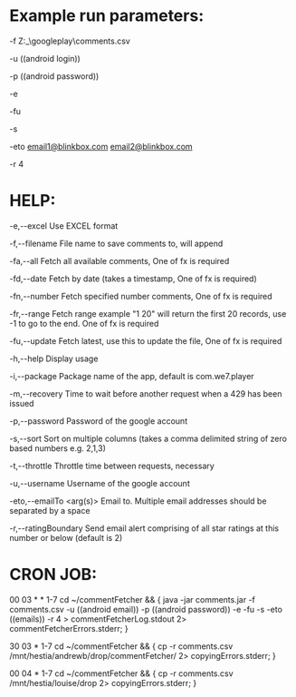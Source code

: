 Example run parameters:
==============
-f  Z:\_\googleplay\comments.csv

-u ((android login))

-p ((android password))

-e

-fu

-s

-eto email1@blinkbox.com email2@blinkbox.com

-r 4


HELP:
==============
-e,--excel                  Use EXCEL format
 
 -f,--filename <arg>         File name to save comments to, will append
 
 -fa,--all                   Fetch all available comments, One of fx is
                             required
                             
 -fd,--date <arg>            Fetch by date (takes a timestamp, One of fx
                             is required)
                             
 -fn,--number <arg>          Fetch specified number comments, One of fx is
                             required
                             
 -fr,--range <arg>           Fetch range example "1 20" will return the
                             first 20 records, use -1 to go to the end.
                             One of fx is required
                             
 -fu,--update                Fetch latest, use this to update the file,
                             One of fx is required
                             
 -h,--help                   Display usage
 
 -i,--package <arg>          Package name of the app, default is
                             com.we7.player
                             
 -m,--recovery <arg>         Time to wait before another request when a
                             429 has been issued
                             
 -p,--password <arg>         Password of the google account
 
 -s,--sort                   Sort on multiple columns (takes a comma
                             delimited string of zero based numbers e.g.
                             2,1,3)
                             
 -t,--throttle <arg>         Throttle time between requests, necessary
 
 -u,--username <arg>         Username of the google account
 
 -eto,--emailTo <arg(s)>     Email to. Multiple email addresses should be
                             separated by a space
                             
 -r,--ratingBoundary <arg>   Send email alert comprising of all star
                             ratings at this number or below (default is
                             2)

CRON JOB:
==============
00 03 * * 1-7 cd ~/commentFetcher && { java -jar comments.jar -f comments.csv -u ((android email)) -p ((android password)) -e -fu -s -eto ((emails)) -r 4 > commentFetcherLog.stdout 2> commentFetcherErrors.stderr; }

30 03 * 1-7 cd ~/commentFetcher && { cp -r comments.csv /mnt/hestia/andrewb/drop/commentFetcher/ 2> copyingErrors.stderr; }

00 04 * 1-7 cd ~/commentFetcher && { cp -r comments.csv /mnt/hestia/louise/drop 2> copyingErrors.stderr; }
